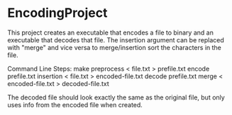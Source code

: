 # EncodingProject
This project creates an executable that encodes a file to binary and an executable that decodes that file.
The insertion argument can be replaced with "merge" and vice versa to merge/insertion sort the characters in the file.

Command Line Steps:
make
preprocess < file.txt > prefile.txt
encode prefile.txt insertion < file.txt > encoded-file.txt
decode prefile.txt merge < encoded-file.txt > decoded-file.txt
  
The decoded file should look exactly the same as the original file, but only uses info from the encoded file when created.
